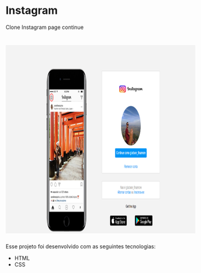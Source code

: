 # Instagram
 Clone Instagram page continue

<h1 align="center">
  <img alt="Insta__Clone" title="Insta_page" src="img/page.png" width="800px" height="500px" />
</h1>

Esse projeto foi desenvolvido com as seguintes tecnologias:

- HTML
- CSS
